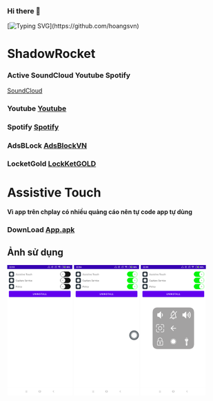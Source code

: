 ### Hi there 👋
[![Typing SVG](https://readme-typing-svg.herokuapp.com?font=Fira+Code&pause=1000&random=false&width=435&lines=Hi+everybody++!;My+name+is+Hoang;Nice+to+meet+you;Goodbye+!)](https://github.com/hoangsvn)

<!--
**hoangsvn/hoangsvn** is a ✨ _special_ ✨ repository because its `README.md` (this file) appears on your GitHub profile.
Here are some ideas to get you started:
- 🔭 I’m currently working on ...
- 🌱 I’m currently learning ...
- 👯 I’m looking to collaborate on ...
- 🤔 I’m looking for help with ...
- 💬 Ask me about ...
- 📫 How to reach me: ...
- 😄 Pronouns: ...
- ⚡ Fun fact: ...
-->
#  ShadowRocket
### Active SoundCloud Youtube Spotify
[SoundCloud](shadowrocket://install?module=https://raw.githubusercontent.com/hoangsvn/hoangsvn/main/module/soundcloud.module)
### Youtube [Youtube](shadowrocket://install?module=https://raw.githubusercontent.com/hoangsvn/hoangsvn/main/module/youtube.module)
### Spotify [Spotify](shadowrocket://install?module=https://raw.githubusercontent.com/hoangsvn/hoangsvn/main/module/spotify.module)
### AdsBLock [AdsBlockVN](shadowrocket://install?module=https://raw.githubusercontent.com/hoangsvn/hoangsvn/main/module/adblockvn.module)
### LocketGold [LockKetGOLD](shadowrocket://install?module=https://raw.githubusercontent.com/hoangsvn/hoangsvn/main/module/locketgold.module)

#  Assistive Touch
#### Vì app trên chplay có nhiều quảng cáo nên tự code app tự dùng 
### DownLoad  [App.apk](https://github.com/hoangsvn/hoangsvn/raw/main/apk/app-release.apk)

## Ảnh sử dụng
<img src="ima/1.png" width="30%"> <img src="ima/2.png" width="30%"> <img src="ima/3.png" width="30%">


